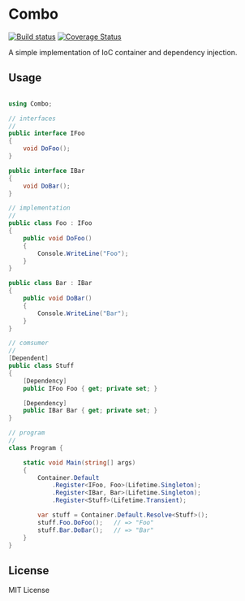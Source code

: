 # Combo

[![Build status](https://ci.appveyor.com/api/projects/status/7xq320t9gij0uuqu?svg=true)](https://ci.appveyor.com/project/johnsmith1st/combo)
[![Coverage Status](https://coveralls.io/repos/github/JohnSmithDr/Combo/badge.svg?branch=master)](https://coveralls.io/github/JohnSmithDr/Combo?branch=master)

A simple implementation of IoC container and dependency injection.

## Usage

```C#

using Combo;

// interfaces
//
public interface IFoo 
{ 
    void DoFoo();  
}

public interface IBar
{
    void DoBar();
}

// implementation
//
public class Foo : IFoo
{
    public void DoFoo()
    {
        Console.WriteLine("Foo");
    }
}

public class Bar : IBar
{
    public void DoBar()
    {
        Console.WriteLine("Bar");
    }
}

// comsumer
//
[Dependent]
public class Stuff
{
    [Dependency]
    public IFoo Foo { get; private set; }

    [Dependency]
    public IBar Bar { get; private set; }
}

// program
//
class Program {

    static void Main(string[] args) 
    {
        Container.Default
            .Register<IFoo, Foo>(Lifetime.Singleton);
            .Register<IBar, Bar>(Lifetime.Singleton);
            .Register<Stuff>(Lifetime.Transient);

        var stuff = Container.Default.Resolve<Stuff>();
        stuff.Foo.DoFoo();   // => "Foo"
        stuff.Bar.DoBar();   // => "Bar"
    }
}

```

## License

MIT License